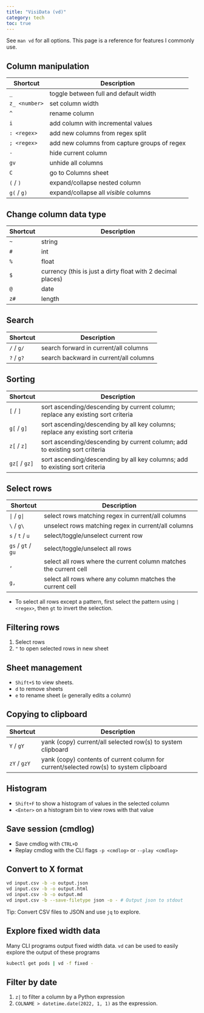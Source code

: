 ```yaml
---
title: "VisiData (vd)"
category: tech
toc: true
---
```


See `man vd` for all options. This page is a reference for features I commonly use.

## Column manipulation

| Shortcut      | Description                                  |
| ---           | ---                                          |
| `_`           | toggle between full and default width        |
| `z_ <number>` | set column width                             |
| `^`           | rename column                                |
| `i`           | add column with incremental values           |
| `: <regex>`   | add new columns from regex split             |
| `; <regex>`   | add new columns from capture groups of regex |
| `-`           | hide current column                          |
| `gv`          | unhide all columns                           |
| `C`           | go to Columns sheet                          |
| `(` / `)`     | expand/collapse nested column                |
| `g(` / `g)`   | expand/collapse all _visible_ columns        |

## Change column data type

| Shortcut | Description                                                 |
| ---      | ---                                                         |
| `~`      | string                                                      |
| `#`      | int                                                         |
| `%`      | float                                                       |
| `$`      | currency (this is just a dirty float with 2 decimal places) |
| `@`      | date                                                        |
| `z#`     | length                                                      |

## Search

| Shortcut   | Description                            |
| ---        | ---                                    |
| `/` / `g/` | search forward in current/all columns  |
| `?` / `g?` | search backward in current/all columns |

## Sorting

| Shortcut      | Description                                                                      |
| ---           | ---                                                                              |
| `[` / `]`     | sort ascending/descending by current column; replace any existing sort criteria  |
| `g[` / `g]`   | sort ascending/descending by all key columns; replace any existing sort criteria |
| `z[` / `z]`   | sort ascending/descending by current column; add to existing sort criteria       |
| `gz[` / `gz]` | sort ascending/descending by all key columns; add to existing sort criteria      |

## Select rows

| Shortcut              | Description                                                       |
| ---                   | ---                                                               |
| `\|` / `g\|`          | select rows matching regex in current/all columns                 |
| `\` / `g\`            | unselect rows matching regex in current/all columns               |
| `s` / `t` / `u`       | select/toggle/unselect current row                                |
| `gs` / `gt` / `gu`    | select/toggle/unselect all rows                                   |
| `,`                   | select all rows where the current column matches the current cell |
| `g,`                  | select all rows where any column matches the current cell         |

- To select all rows except a pattern, first select the pattern using `|
  <regex>`, then `gt` to invert the selection.

## Filtering rows

1. Select rows
2. `"` to open selected rows in new sheet

## Sheet management

- `Shift+S` to view sheets.
- `d` to remove sheets
- `e` to rename sheet (`e` generally edits a column)

## Copying to clipboard

| Shortcut     | Description                                                                            |
| ---          | ---                                                                                    |
| `Y` / `gY`   | yank (copy) current/all selected row(s) to system clipboard                            |
| `zY` / `gzY` | yank (copy) contents of current column for current/selected row(s) to system clipboard |

## Histogram

- `Shift+F` to show a histogram of values in the selected column
- `<Enter>` on a histogram bin to view rows with that value

## Save session (cmdlog)

- Save cmdlog with `CTRL+D`
- Replay cmdlog with the CLI flags `-p <cmdlog>` or `--play <cmdlog>`

## Convert to X format

```bash
vd input.csv -b -o output.json
vd input.csv -b -o output.html
vd input.csv -b -o output.md
vd input.csv -b --save-filetype json -o - # Output json to stdout
```

Tip: Convert CSV files to JSON and use `jq` to explore.

## Explore fixed width data

Many CLI programs output fixed width data. `vd` can be used to easily explore the output of these programs

```bash
kubectl get pods | vd -f fixed -
```

## Filter by date

1. `z|` to filter a column by a Python expression
2. `COLNAME > datetime.date(2022, 1, 1)` as the expression.
